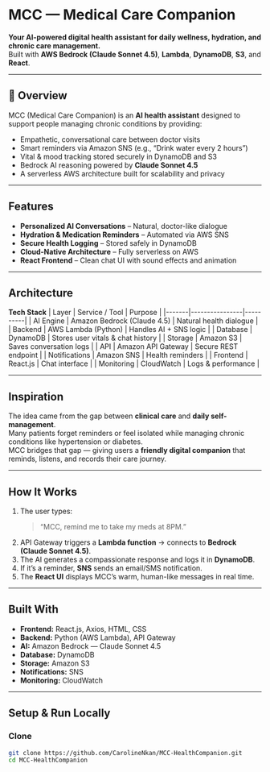 #  MCC — Medical Care Companion
**Your AI-powered digital health assistant for daily wellness, hydration, and chronic care management.**  
Built with **AWS Bedrock (Claude Sonnet 4.5)**, **Lambda**, **DynamoDB**, **S3**, and **React**.

---

## 🌟 Overview
MCC (Medical Care Companion) is an **AI health assistant** designed to support people managing chronic conditions by providing:
- Empathetic, conversational care between doctor visits  
-  Smart reminders via Amazon SNS (e.g., “Drink water every 2 hours”)  
-  Vital & mood tracking stored securely in DynamoDB and S3  
-  Bedrock AI reasoning powered by **Claude Sonnet 4.5**  
-  A serverless AWS architecture built for scalability and privacy  

---

##  Features
- **Personalized AI Conversations** – Natural, doctor-like dialogue  
- **Hydration & Medication Reminders** – Automated via AWS SNS  
- **Secure Health Logging** – Stored safely in DynamoDB  
- **Cloud-Native Architecture** – Fully serverless on AWS  
- **React Frontend** – Clean chat UI with sound effects and animation  

---

## Architecture
**Tech Stack**
| Layer | Service / Tool | Purpose |
|-------|----------------|----------|
| AI Engine | Amazon Bedrock (Claude 4.5) | Natural health dialogue |
| Backend | AWS Lambda (Python) | Handles AI + SNS logic |
| Database | DynamoDB | Stores user vitals & chat history |
| Storage | Amazon S3 | Saves conversation logs |
| API | Amazon API Gateway | Secure REST endpoint |
| Notifications | Amazon SNS | Health reminders |
| Frontend | React.js | Chat interface |
| Monitoring | CloudWatch | Logs & performance |

---

## Inspiration
The idea came from the gap between **clinical care** and **daily self-management**.  
Many patients forget reminders or feel isolated while managing chronic conditions like hypertension or diabetes.  
MCC bridges that gap — giving users a **friendly digital companion** that reminds, listens, and records their care journey.

---

## How It Works
1. The user types:  
   > “MCC, remind me to take my meds at 8PM.”  
2. API Gateway triggers a **Lambda function** → connects to **Bedrock (Claude Sonnet 4.5)**.  
3. The AI generates a compassionate response and logs it in **DynamoDB**.  
4. If it’s a reminder, **SNS** sends an email/SMS notification.  
5. The **React UI** displays MCC’s warm, human-like messages in real time.  

---

##  Built With
- **Frontend:** React.js, Axios, HTML, CSS  
- **Backend:** Python (AWS Lambda), API Gateway  
- **AI:** Amazon Bedrock — Claude Sonnet 4.5  
- **Database:** DynamoDB  
- **Storage:** Amazon S3  
- **Notifications:** SNS  
- **Monitoring:** CloudWatch  

---

## Setup & Run Locally

### Clone
```bash
git clone https://github.com/CarolineNkan/MCC-HealthCompanion.git
cd MCC-HealthCompanion

